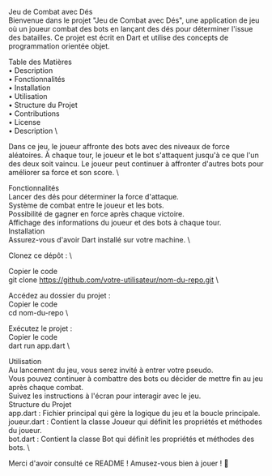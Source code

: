 Jeu de Combat avec Dés \
Bienvenue dans le projet "Jeu de Combat avec Dés", une application de jeu où un joueur combat des bots en lançant des dés pour déterminer l'issue des batailles. Ce projet est écrit en Dart et utilise des concepts de programmation orientée objet.

Table des Matières \
• Description \
• Fonctionnalités \
• Installation \
• Utilisation \
• Structure du Projet \
• Contributions \
• License \
• Description \

Dans ce jeu, le joueur affronte des bots avec des niveaux de force aléatoires. À chaque tour, le joueur et le bot s'attaquent jusqu'à ce que l'un des deux soit vaincu. Le joueur peut continuer à affronter d'autres bots pour améliorer sa force et son score. \

Fonctionnalités \
Lancer des dés pour déterminer la force d'attaque. \
Système de combat entre le joueur et les bots. \
Possibilité de gagner en force après chaque victoire. \
Affichage des informations du joueur et des bots à chaque tour. \
Installation \
Assurez-vous d'avoir Dart installé sur votre machine. \

Clonez ce dépôt : \

Copier le code \
git clone https://github.com/votre-utilisateur/nom-du-repo.git \

Accédez au dossier du projet : \
Copier le code \
cd nom-du-repo \

Exécutez le projet : \
Copier le code \
dart run app.dart \

Utilisation \
Au lancement du jeu, vous serez invité à entrer votre pseudo. \
Vous pouvez continuer à combattre des bots ou décider de mettre fin au jeu après chaque combat. \
Suivez les instructions à l'écran pour interagir avec le jeu. \
Structure du Projet \
app.dart : Fichier principal qui gère la logique du jeu et la boucle principale. \
joueur.dart : Contient la classe Joueur qui définit les propriétés et méthodes du joueur. \
bot.dart : Contient la classe Bot qui définit les propriétés et méthodes des bots. \

Merci d'avoir consulté ce README ! Amusez-vous bien à jouer ! 🎲
